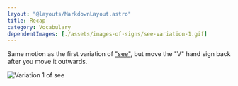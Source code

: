 ```yaml
---
layout: "@layouts/MarkdownLayout.astro"
title: Recap
category: Vocabulary
dependentImages: [./assets/images-of-signs/see-variation-1.gif]
---
```


Same motion as the first variation of ["see"](./see#variation-1),
but move the "V" hand sign back after you move it outwards.

![Variation 1 of see](@signs/see-variation-1.gif)

